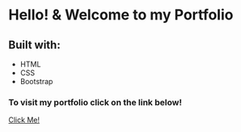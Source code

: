# Hello! & Welcome to my Portfolio

## Built with: 
- HTML
- CSS
- Bootstrap

### To visit my portfolio click on the link below!
[Click Me!](https://bdrawe.github.io/)